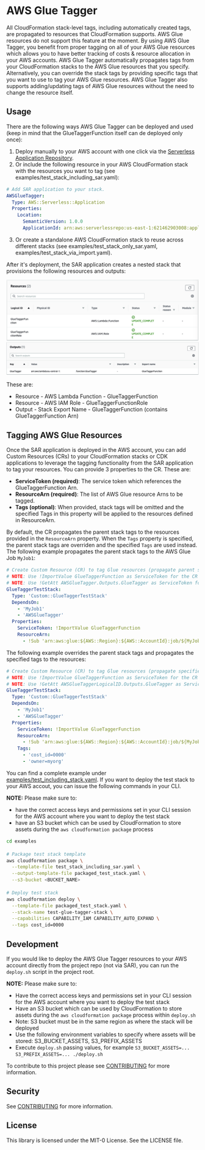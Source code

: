 # AWS Glue Tagger

All CloudFormation stack-level tags, including automatically created tags, are propagated to resources that CloudFormation supports. AWS Glue resources do not support this feature at the moment. By using AWS Glue Tagger, you benefit from proper tagging on all of your AWS Glue resources which allows you to have better tracking of costs & resource allocation in your AWS accounts. AWS Glue Tagger automatically propagates tags from your CloudFormation stacks to the AWS Glue resources that you specify. Alternatively, you can override the stack tags by providing specific tags that you want to use to tag your AWS Glue resources. AWS Glue Tagger also supports adding/updating tags of AWS Glue resources without the need to change the resource itself. 

## **Usage**

There are the following ways AWS Glue Tagger can be deployed and used (keep in mind that the GlueTaggerFunction itself can de deployed only once):

1. Deploy manually to your AWS account with one click via the [Serverless Application Repository](https://serverlessrepo.aws.amazon.com/applications/us-east-1/621462903008/aws-glue-tagger).
2. Or include the following resource in your AWS CloudFormation stack with the resources you want to tag (see examples/test_stack_including_sar.yaml):
```yaml
# Add SAR application to your stack. 
AWSGlueTagger:
  Type: AWS::Serverless::Application
  Properties:
    Location:
      SemanticVersion: 1.0.0
      ApplicationId: arn:aws:serverlessrepo:us-east-1:621462903008:applications/aws-glue-tagger
```
3. Or create a standalone AWS CloudFormation stack to reuse across different stacks (see examples/test_stack_only_sar.yaml, examples/test_stack_via_import.yaml).

After it's deployment, the SAR application creates a nested stack that provisions the following resources and outputs:

![AWS Glue Tagger Resources](assets/aws-glue-tagger-resources.png)
![AWS Glue Tagger Outputs](assets/aws-glue-tagger-outputs.png)

These are:

  * Resource - AWS Lambda Function - GlueTaggerFunction
  * Resource - AWS IAM Role - GlueTaggerFunctionRole
  * Output - Stack Export Name - GlueTaggerFunction (contains GlueTaggerFunction Arn)

## **Tagging AWS Glue Resources**

Once the SAR application is deployed in the AWS account, you can add Custom Resources (CRs) to your CloudFormation stacks or CDK applications to leverage the tagging functionality from the SAR application to tag your resources. You can provide 3 properties to the CR. These are:

  * **ServiceToken (required)**: The service token which references the GlueTaggerFunction Arn.
  * **ResourceArn (required)**: The list of AWS Glue resource Arns to be tagged.
  * **Tags (optional)**: When provided, stack tags will be omitted and the specified Tags in this property will be applied to the resources defined in ResourceArn.

By default, the CR propagates the parent stack tags to the resources provided in the `ResourceArn` property. When the `Tags` property is specified, the parent stack tags are overriden and the specified `Tags` are used instead. The following example propagates the parent stack tags to the AWS Glue Job `MyJob1`:

```yaml
# Create Custom Resource (CR) to tag Glue resources (propagate parent stack tags)
# NOTE: Use !ImportValue GlueTaggerFunction as ServiceToken for the CR if the CR is in a different stack than the SAR application
# NOTE: Use !GetAtt AWSGlueTagger.Outputs.GlueTagger as ServiceToken for the CR if the CR is within the same stack as the SAR application
GlueTaggerTestStack:
  Type: 'Custom::GlueTaggerTestStack'
  DependsOn:
    - 'MyJob1'
    - 'AWSGlueTagger'
  Properties:
    ServiceToken: !ImportValue GlueTaggerFunction
    ResourceArn:
      - !Sub 'arn:aws:glue:${AWS::Region}:${AWS::AccountId}:job/${MyJob1}'
```

The following example overrides the parent stack tags and propagates the specified tags to the resources:

```yaml
# Create Custom Resource (CR) to tag Glue resources (propagate specified tags in Custom Resource)
# NOTE: Use !ImportValue GlueTaggerFunction as ServiceToken for the CR if the CR is in a different stack than the SAR application
# NOTE: Use !GetAtt AWSGlueTaggerLogicalID.Outputs.GlueTagger as ServiceToken for the CR if the CR is within the same stack as the SAR application
GlueTaggerTestStack:
  Type: 'Custom::GlueTaggerTestStack'
  DependsOn:
    - 'MyJob1'
    - 'AWSGlueTagger'
  Properties:
    ServiceToken: !ImportValue GlueTaggerFunction
    ResourceArn:
      - !Sub 'arn:aws:glue:${AWS::Region}:${AWS::AccountId}:job/${MyJob1}'
    Tags:
      - 'cost_id=0000'
      - 'owner=myorg'
```
You can find a complete example under [examples/test_including_stack.yaml](examples/test_stack_including_sar.yaml). If you want to deploy the test stack to your AWS accout, you can issue the following commands in your CLI. 

**NOTE:** Please make sure to: 
  * have the correct access keys and permissions set in your CLI session for the AWS account where you want to deploy the test stack
  * have an S3 bucket which can be used by CloudFormation to store assets during the `aws cloudformation package` process

```bash
cd examples

# Package test stack template
aws cloudformation package \
  --template-file test_stack_including_sar.yaml \
  --output-template-file packaged_test_stack.yaml \
  --s3-bucket <BUCKET_NAME>

# Deploy test stack
aws cloudformation deploy \
  --template-file packaged_test_stack.yaml \
  --stack-name test-glue-tagger-stack \
  --capabilities CAPABILITY_IAM CAPABILITY_AUTO_EXPAND \
  --tags cost_id=0000
```

## Development

If you would like to deploy the AWS Glue Tagger resources to your AWS account directly from the project repo (not via SAR), you can run the `deploy.sh` script in the project root. 

**NOTE:** Please make sure to: 
  * Have the correct access keys and permissions set in your CLI session for the AWS account where you want to deploy the test stack
  * Have an S3 bucket which can be used by CloudFormation to store assets during the `aws cloudformation package` process within `deploy.sh`
  * Note: S3 bucket must be in the same region as where the stack will be deployed
  * Use the following environment variables to specify where assets will be stored: S3_BUCKET_ASSETS, S3_PREFIX_ASSETS
  * Execute `deploy.sh` passing values, for example `S3_BUCKET_ASSETS=... S3_PREFIX_ASSETS=... ./deploy.sh`

To contribute to this project please see [CONTRIBUTING](CONTRIBUTING.md#security-issue-notifications) for more information.

## Security

See [CONTRIBUTING](CONTRIBUTING.md#security-issue-notifications) for more information.

## License

This library is licensed under the MIT-0 License. See the LICENSE file.
